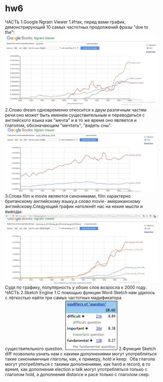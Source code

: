# hw6
ЧАСТЬ 1.Google Ngram Viewer
1.Итак, перед вами график, демонстрирующий 10 самых частотных продолжений фразы "due to the":
![](https://github.com/2351543/hw6/blob/master/1.1.jpg)
2.Слово dream одновременно относится к двум различным частям речи:оно может быть именем существительным и переводиться с английского языка как "мечта" и в то же время оно является и глаголом, обозначающим "мечтать", "видеть сны".
![](https://github.com/2351543/hw6/blob/master/1.2.jpg)
3.Слова film и movie являются синонимами, film характерно британскому английскому языку,а слово movie- американскому английскому.Следующий график натолкнёт нас на некие мысли и выводы:
![](https://github.com/2351543/hw6/blob/master/1.3.jpg)
Cудя по графику, популярность у обоих слов возросла к 2000 году. 
ЧАСТЬ 2.Sketch Engine
1.С помощью функции Word Sketch нам удалось с лёгкостью найти три самых частотных мадификатора существительного question.
![](https://github.com/2351543/hw6/blob/master/2.1.png)
2.Функция Sketch diff позволила узнать нам с какими дополнениями могут употребляться такие синонимичные глаголы, как, к примеру, hold и keep:
![]()
Оба глагола могут употребляться с такими дополнениями, как hand и record, в то время, как дополнения election и talk могут употребляться только с глаголом hold, а дополнения distance и pace только с глаголом ceep.
